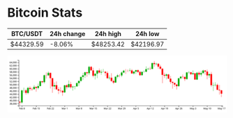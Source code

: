 # Bitcoin Stats

BTC/USDT|24h change|24h high|24h low|
|---|---|---|---|
|$44329.59|-8.06%|$48253.42|$42196.97|

<img src="./chart.svg">
